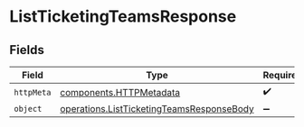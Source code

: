 # ListTicketingTeamsResponse


## Fields

| Field                                                                                                  | Type                                                                                                   | Required                                                                                               | Description                                                                                            |
| ------------------------------------------------------------------------------------------------------ | ------------------------------------------------------------------------------------------------------ | ------------------------------------------------------------------------------------------------------ | ------------------------------------------------------------------------------------------------------ |
| `httpMeta`                                                                                             | [components.HTTPMetadata](../../models/components/httpmetadata.md)                                     | :heavy_check_mark:                                                                                     | N/A                                                                                                    |
| `object`                                                                                               | [operations.ListTicketingTeamsResponseBody](../../models/operations/listticketingteamsresponsebody.md) | :heavy_minus_sign:                                                                                     | N/A                                                                                                    |